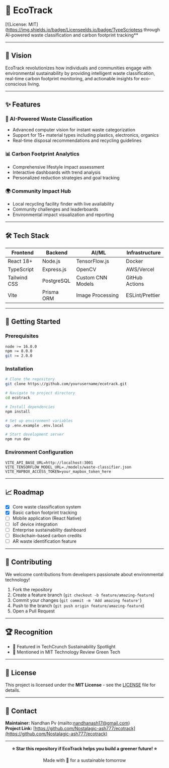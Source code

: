 # 🌱 EcoTrack

[![License: MIT](https://img.shields.io/badge/Licenseelds.io/badge/TypeScriptess through AI-powered waste classification and carbon footprint tracking**

***

## 🎯 Vision

EcoTrack revolutionizes how individuals and communities engage with environmental sustainability by providing intelligent waste classification, real-time carbon footprint monitoring, and actionable insights for eco-conscious living.

***

## ✨ Features

### 🤖 AI-Powered Waste Classification
- Advanced computer vision for instant waste categorization  
- Support for 15+ material types including plastics, electronics, organics  
- Real-time disposal recommendations and recycling guidelines  

### 📊 Carbon Footprint Analytics
- Comprehensive lifestyle impact assessment  
- Interactive dashboards with trend analysis  
- Personalized reduction strategies and goal tracking  

### 🌍 Community Impact Hub
- Local recycling facility finder with live availability  
- Community challenges and leaderboards  
- Environmental impact visualization and reporting  

***

## 🛠️ Tech Stack

| Frontend       | Backend      | AI/ML           | Infrastructure   |
| -------------- | ------------ | --------------- | ---------------- |
| React 18+      | Node.js      | TensorFlow.js   | Docker           |
| TypeScript     | Express.js   | OpenCV          | AWS/Vercel       |
| Tailwind CSS   | PostgreSQL   | Custom CNN Models| GitHub Actions   |
| Vite           | Prisma ORM   | Image Processing| ESLint/Prettier  |

***

## 🚀 Getting Started

### Prerequisites
```bash
node >= 16.0.0
npm >= 8.0.0
git >= 2.0.0
```

### Installation
```bash
# Clone the repository
git clone https://github.com/yourusername/ecotrack.git

# Navigate to project directory
cd ecotrack

# Install dependencies
npm install

# Set up environment variables
cp .env.example .env.local

# Start development server
npm run dev
```

### Environment Configuration
```env
VITE_API_BASE_URL=http://localhost:3001
VITE_TENSORFLOW_MODEL_URL=./models/waste-classifier.json
VITE_MAPBOX_ACCESS_TOKEN=your_mapbox_token_here
```

***

## 📈 Roadmap

- [x] Core waste classification system  
- [x] Basic carbon footprint tracking  
- [ ] Mobile application (React Native)  
- [ ] IoT device integration  
- [ ] Enterprise sustainability dashboard  
- [ ] Blockchain-based carbon credits  
- [ ] AR waste identification feature  

***

## 🤝 Contributing

We welcome contributions from developers passionate about environmental technology!

1. Fork the repository  
2. Create a feature branch (`git checkout -b feature/amazing-feature`)  
3. Commit your changes (`git commit -m 'Add amazing feature'`)  
4. Push to the branch (`git push origin feature/amazing-feature`)  
5. Open a Pull Request  

***

## 🏆 Recognition

- 🌟 Featured in TechCrunch Sustainability Spotlight  
- 📰 Mentioned in MIT Technology Review Green Tech  

***

## 📄 License

This project is licensed under the **MIT License** - see the [LICENSE](LICENSE) file for details.

***

## 📧 Contact

**Maintainer:** Nandhan Pv (mailto:nandhanash17@gmail.com)  
**Project Link:** [https://github.com/Nostalagic-ash777/ecotrack](https://github.com/Nostalagic-ash777/ecotrack)

***

<div align="center">

**⭐ Star this repository if EcoTrack helps you build a greener future! ⭐**

Made with 💚 for a sustainable tomorrow
